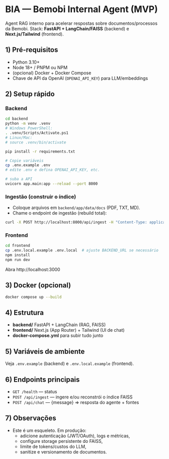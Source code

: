 # BIA — Bemobi Internal Agent (MVP)

Agent RAG interno para acelerar respostas sobre documentos/processos da Bemobi.
Stack: **FastAPI + LangChain/FAISS** (backend) e **Next.js/Tailwind** (frontend).

## 1) Pré‑requisitos
- Python 3.10+
- Node 18+ / PNPM ou NPM
- (opcional) Docker + Docker Compose
- Chave de API da OpenAI (`OPENAI_API_KEY`) para LLM/embeddings

## 2) Setup rápido

### Backend
```bash
cd backend
python -m venv .venv
# Windows PowerShell:
. .venv/Scripts/Activate.ps1
# Linux/Mac:
# source .venv/bin/activate

pip install -r requirements.txt

# Copie variáveis
cp .env.example .env
# edite .env e defina OPENAI_API_KEY, etc.

# suba a API
uvicorn app.main:app --reload --port 8000
```

### Ingestão (construir o índice)
- Coloque arquivos em `backend/app/data/docs` (PDF, TXT, MD).
- Chame o endpoint de ingestão (rebuild total):
```bash
curl -X POST http://localhost:8000/api/ingest -H "Content-Type: application/json" -d '{"rebuild": true}'
```

### Frontend
```bash
cd frontend
cp .env.local.example .env.local  # ajuste BACKEND_URL se necessário
npm install
npm run dev
```
Abra http://localhost:3000

## 3) Docker (opcional)
```bash
docker compose up --build
```

## 4) Estrutura
- **backend/** FastAPI + LangChain (RAG, FAISS)
- **frontend/** Next.js (App Router) + Tailwind (UI de chat)
- **docker-compose.yml** para subir tudo junto

## 5) Variáveis de ambiente
Veja `.env.example` (backend) e `.env.local.example` (frontend).

## 6) Endpoints principais
- `GET /health` — status
- `POST /api/ingest` — ingere e/ou reconstrói o índice FAISS
- `POST /api/chat` — {message} => resposta do agente + fontes

## 7) Observações
- Este é um esqueleto. Em produção:
  - adicione autenticação (JWT/OAuth), logs e métricas,
  - configure storage persistente do FAISS,
  - limite de tokens/custos do LLM,
  - sanitize e versionamento de documentos.
